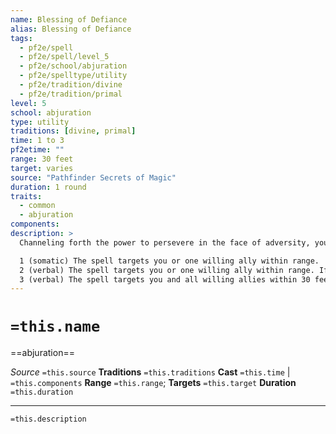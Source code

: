 ```yaml
---
name: Blessing of Defiance
alias: Blessing of Defiance
tags:
  - pf2e/spell
  - pf2e/spell/level_5
  - pf2e/school/abjuration
  - pf2e/spelltype/utility
  - pf2e/tradition/divine
  - pf2e/tradition/primal
level: 5
school: abjuration
type: utility
traditions: [divine, primal]
time: 1 to 3
pf2etime: ""
range: 30 feet
target: varies
source: "Pathfinder Secrets of Magic"
duration: 1 round
traits:
  - common
  - abjuration
components:
description: >
  Channeling forth the power to persevere in the face of adversity, you grant the target the means to deny danger and avoid dire harm. Choose one saving throw: Fortitude, Reflex, or Will. The target gets a +4 status bonus to that saving throw for 1 round. The potency and number of targets of this blessing depend on how many actions you spend when Casting the Spell.

  1 (somatic) The spell targets you or one willing ally within range.
  2 (verbal) The spell targets you or one willing ally within range. If you choose Fortitude, the target gains resistance 15 to poison. If you choose Reflex, the target gains a +15-foot status bonus to its Speeds. If you choose Will, the target gains resistance 15 to mental damage.
  3 (verbal) The spell targets you and all willing allies within 30 feet.
---
```

# `=this.name`
==abjuration==

*Source* `=this.source`
**Traditions** `=this.traditions`
**Cast** `=this.time` | `=this.components`
**Range** `=this.range`; **Targets** `=this.target`
**Duration** `=this.duration`

***
`=this.description`
